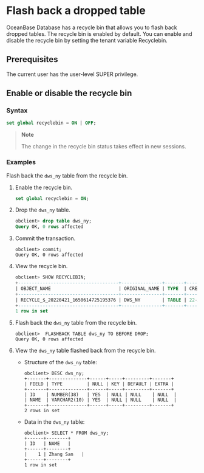 # Flash back a dropped table

OceanBase Database has a recycle bin that allows you to flash back dropped tables. The recycle bin is enabled by default. You can enable and disable the recycle bin by setting the tenant variable Recyclebin.

## Prerequisites

The current user has the user-level SUPER privilege.

## Enable or disable the recycle bin

### Syntax

```sql
set global recyclebin = ON | OFF;
```

> **Note**
>
> The change in the recycle bin status takes effect in new sessions.

### Examples

Flash back the `dws_ny` table from the recycle bin.

1. Enable the recycle bin.

   ```sql
   set global recyclebin = ON;
   ```

2. Drop the `dws_ny` table.

   ```sql
   obclient> drop table dws_ny;
   Query OK, 0 rows affected
   ```

3. Commit the transaction.

   ```unknow
   obclient> commit;
   Query OK, 0 rows affected
   ```

4. View the recycle bin.

   ```sql
   obclient> SHOW RECYCLEBIN;
   +-------------------------------------+---------------+-------+------------------------------+
   | OBJECT_NAME                         | ORIGINAL_NAME | TYPE  | CREATETIME                   |
   +-------------------------------------+---------------+-------+------------------------------+
   | RECYCLE_$_20220421_1650614725195376 | DWS_NY        | TABLE | 22-APR-22 04.05.25.196009 PM |
   +-------------------------------------+---------------+-------+------------------------------+
   1 row in set
   ```

5. Flash back the `dws_ny` table from the recycle bin.

   ```unknow
   obclient>  FLASHBACK TABLE dws_ny TO BEFORE DROP;
   Query OK, 0 rows affected
   ```

6. View the `dws_ny` table flashed back from the recycle bin.

   * Structure of the `dws_ny` table:

      ```unknow
      obclient> DESC dws_ny;
      +-------+--------------+------+-----+---------+-------+
      | FIELD | TYPE         | NULL | KEY | DEFAULT | EXTRA |
      +-------+--------------+------+-----+---------+-------+
      | ID    | NUMBER(38)   | YES  | NULL | NULL    | NULL  |
      | NAME  | VARCHAR2(10) | YES  | NULL | NULL    | NULL  |
      +-------+--------------+------+-----+---------+-------+
      2 rows in set
      ```

   * Data in the `dws_ny` table:

      ```unknow
      obclient> SELECT * FROM dws_ny;
      +------+--------+
      | ID   | NAME   |
      +------+--------+
      |    1 | Zhang San   |
      +------+--------+
      1 row in set
      ```
